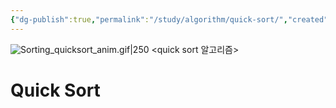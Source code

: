```yaml
---
{"dg-publish":true,"permalink":"/study/algorithm/quick-sort/","created":"2023-12-04T23:04:08.000+09:00","updated":"2025-01-14T15:33:43.000+09:00"}
---
```


![Sorting_quicksort_anim.gif|250](/img/user/z-Attached%20Files/Sorting_quicksort_anim.gif)
<quick sort 알고리즘>

# Quick Sort
